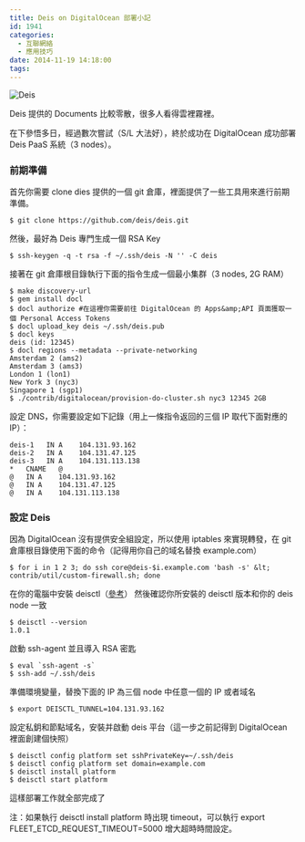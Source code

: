 ```yaml
---
title: Deis on DigitalOcean 部署小記
id: 1941
categories:
  - 互聯網絡
  - 應用技巧
date: 2014-11-19 14:18:00
tags:
---
```


![Deis](/wp-content/uploads/2014/11/menu-logo.png)

Deis 提供的 Documents 比較零散，很多人看得雲裡霧裡。

在下參悟多日，經過數次嘗試（S/L 大法好），終於成功在 DigitalOcean 成功部署 Deis PaaS 系統（3 nodes）。

<!--more-->

### 前期準備

首先你需要 clone dies 提供的一個 git 倉庫，裡面提供了一些工具用來進行前期準備。

```
$ git clone https://github.com/deis/deis.git
```

然後，最好為 Deis 專門生成一個 RSA Key

```
$ ssh-keygen -q -t rsa -f ~/.ssh/deis -N '' -C deis
```

接著在 git 倉庫根目錄執行下面的指令生成一個最小集群（3 nodes, 2G RAM）

```
$ make discovery-url
$ gem install docl
$ docl authorize #在這裡你需要前往 DigitalOcean 的 Apps&amp;API 頁面獲取一個 Personal Access Tokens
$ docl upload_key deis ~/.ssh/deis.pub
$ docl keys
deis (id: 12345)
$ docl regions --metadata --private-networking
Amsterdam 2 (ams2)
Amsterdam 3 (ams3)
London 1 (lon1)
New York 3 (nyc3)
Singapore 1 (sgp1)
$ ./contrib/digitalocean/provision-do-cluster.sh nyc3 12345 2GB
```

設定 DNS，你需要設定如下記錄（用上一條指令返回的三個 IP 取代下面對應的 IP）：

```
deis-1   IN A    104.131.93.162
deis-2   IN A    104.131.47.125
deis-3   IN A    104.131.113.138
*   CNAME   @
@   IN A    104.131.93.162
@   IN A    104.131.47.125
@   IN A    104.131.113.138
```

### 設定 Deis

因為 DigitalOcean 沒有提供安全組設定，所以使用 iptables 來實現轉發，在 git 倉庫根目錄使用下面的命令（記得用你自己的域名替換 example.com）

```
$ for i in 1 2 3; do ssh core@deis-$i.example.com 'bash -s' &lt; contrib/util/custom-firewall.sh; done
```

在你的電腦中安裝 deisctl（[參考](http://docs.deis.io/en/latest/installing_deis/install-deisctl/#install-deisctl)）
然後確認你所安裝的 deisctl 版本和你的 deis node 一致

```
$ deisctl --version
1.0.1
```

啟動 ssh-agent 並且導入 RSA 密匙

```
$ eval `ssh-agent -s`
$ ssh-add ~/.ssh/deis
```

準備環境變量，替換下面的 IP 為三個 node 中任意一個的 IP 或者域名

```
$ export DEISCTL_TUNNEL=104.131.93.162
```

設定私鈅和節點域名，安裝并啟動 deis 平台（這一步之前記得到 DigitalOcean 裡面創建個快照）

```
$ deisctl config platform set sshPrivateKey=~/.ssh/deis
$ deisctl config platform set domain=example.com
$ deisctl install platform
$ deisctl start platform
```

這樣部署工作就全部完成了

注：如果執行 deisctl install platform 時出現 timeout，可以執行 export FLEET_ETCD_REQUEST_TIMEOUT=5000 增大超時時間設定。